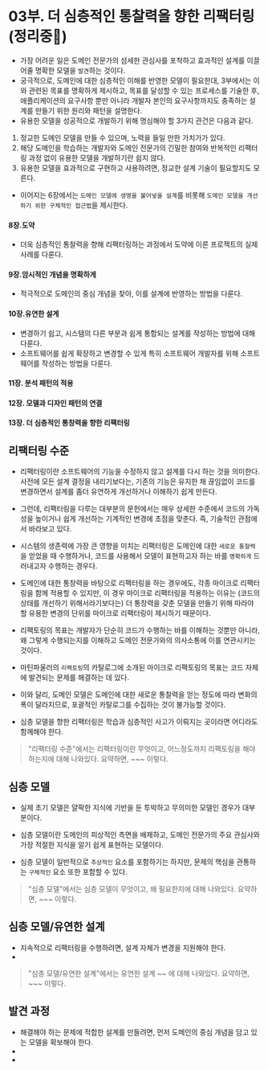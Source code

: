 # 03부. 더 심층적인 통찰력을 향한 리팩터링(정리중🚧)

- 가장 어려운 일은 도메인 전문가의 섬세한 관심사를 포착하고 효과적인 설계를 이끌어줄 명확한 모델을 `발견`하는 것이다.
- 궁극적으로, 도메인에 대한 심층적인 이해를 반영한 모델이 필요한대, 3부에서는 이와 관련된 목표를 명확하게 제시하고, 목표를 달성할 수 있는 프로세스를 기술한 후, 애플리케이션의 요구사항 뿐만 아니라 개발자 본인의 요구사항까지도 충족하는 설계를 만들기 위한 원리와 패턴을 설명한다.
- 유용한 모델을 성공적으로 개발하기 위해 명심해야 할 3가지 관건은 다음과 같다.
1. 정교한 도메인 모델을 만들 수 있으며, 노력을 들일 만한 가치가가 있다.
2. 해당 도메인을 학습하는 개발자와 도메인 전문가의 긴밀한 참여와 반복적인 리팩터링 과정 없이 유용한 모델을 개발하기란 쉽지 않다.
3. 유용한 모델을 효과적으로 구현하고 사용하려면, 정교한 설계 기술이 필요할지도 모른다.

- 이어지는 6장에서는 `도메인 모델에 생명을 불어넣을 설계`를 비롯해 `도메인 모델을 개선하기 위한 구체적인 접근법`을 제시한다.
#### 8장.도약
- 더욱 심층적인 통찰력을 향해 리팩터링하는 과정에서 도약에 이른 프로젝트의 실제 사례를 다룬다. 
#### 9장.암시적인 개념을 명확하게 
- 적극적으로 도메인의 중심 개념을 찾아, 이를 설계에 반영하는 방법을 다룬다.
#### 10장.유연한 설계
- 변경하기 쉽고, 시스템의 다른 부분과 쉽게 통합되는 설계를 작성하는 방법에 대해 다룬다.
- 소프트웨어를 쉽게 확장하고 변경할 수 있게 특히 소프트웨어 개발자를 위해 소프트웨어를 작성하는 방법을 다룬다.

#### 11장. 분석 패턴의 적용
#### 12장. 모델과 디자인 패턴의 연결
#### 13장. 더 심층적인 통창력을 향한 리팩터링


## 리팩터링 수준
- 리팩터링이란 소프트웨어의 기능을 수정하지 않고 설계를 다시 하는 것을 의미한다. 사전에 모든 설계 결정을 내리기보다는, 기존의 기능은 유지한 채 끊임없이 코드를 변경하면서 설계를 좀더 유연하게 개선하거나 이해하기 쉽게 만든다. 
- 그런데, 리팩터링을 다루는 대부분의 문헌에서는 매우 상세한 수준에서 코드의 가독성을 높이거나 쉽게 개선하는 기계적인 변경에 초점을 맞춘다. 즉, 기술적인 관점에서 바라보고 있다.
- 시스템의 생존력에 가장 큰 영향을 미치는 리팩터링은 도메인에 대한 `새로운 통찰력`을 얻었을 때 수행하거나, 코드를 사용해서 모델이 표현하고자 하는 바를 `명확하게` 드러내고자 수행하는 경우다.
- 도메인에 대한 통창력을 바탕으로 리팩터링을 하는 경우에도, 각종 마이크로 리팩터링을 함께 적용할 수 있지만, 이 경우 마이크로 리팩터링을 적용하는 이유는 (코드의 상태를 개선하기 위해서라기보다는) 더 통창력을 갖춘 모델을 만들기 위해 따라야 할 유용한 변경의 단위를 마이크로 리팩터링이 제시하기 때문이다.
- 리팩토링의 목표는 개발자가 단순히 코드가 수행하는 바를 이해하는 것뿐만 아니라, 왜 그렇게 수행되는지를 이해하고 도메인 전문가와의 의사소통에 이를 연관시키는 것이다.
- 마틴파울러의 `리팩토링`의 카탈로그에 소개된 마이크로 리팩토링의 목표는 코드 자체에 발견되는 문제를 해결하는 데 있다.
- 이와 달리, 도메인 모델은 도메인에 대한 새로운 통찰력을 얻는 정도에 따라 변화의 폭이 달라지므로, 포괄적인 카탈로그를 수집하는 것이 불가능할 것이다.

- 심층 모델을 향한 리팩터링은 학습과 심층적인 사고가 이뤄지는 곳이라면 어디라도 함께해야 한다.

 
> "리팩터링 수준"에서는 리팩터링이란 무엇이고, 어느정도까지 리팩토링을 해야 하는지에 대해 나와있다.
> 요약하면, ~~~ 이렇다.
> 

## 심층 모델
- 실제 초기 모델은 얄팍한 지식에 기반을 둔 투박하고 무의미한 모델인 경우가 대부분이다.

- 심층 모델이란 도메인의 피상적인 측면을 배제하고, 도메인 전문가의 주요 관심사와 가장 적절한 지식을 알기 쉽게 표현하는 모델이다.
- 심층 모델이 일반적으로 `추상적인` 요소를 포함하기는 하지만, 문제의 핵심을 관통하는 `구체적인` 요소 또한 포함할 수 있다.


> "심층 모델"에서는 심층 모델이 무엇이고, 왜 필요한지에 대해 나와있다.
> 요약하면, ~~~ 이렇다.
> 


## 심층 모델/유연한 설계
- 지속적으로 리팩터링을 수행하려면, 설계 자체가 변경을 지원해야 한다.
- 

> "심층 모델/유연한 설계"에서는 유연한 설계 ~~ 에 대해 나와있다.
> 요약하면, ~~~ 이렇다.
> 



## 발견 과정
- 해결해야 하는 문제에 적합한 설계를 만들려면, 먼저 도메인의 중심 개념을 담고 있는 모델을 확보해야 한다.
- 
- 









